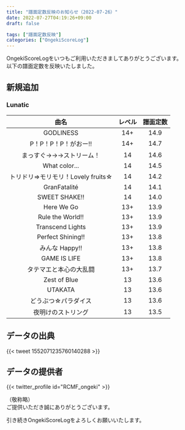 ```yaml
---
title: "譜面定数反映のお知らせ（2022-07-26）"
date: 2022-07-27T04:19:26+09:00
draft: false

tags: ["譜面定数反映"]
categories: ["OngekiScoreLog"]
---
```


OngekiScoreLogをいつもご利用いただきましてありがとうございます。  
以下の譜面定数を反映いたしました。

<!--more-->

## 新規追加

### Lunatic

| 曲名 | レベル | 譜面定数 |
|:-:|:-:|:-:|
| GODLINESS | 14+ | 14.9 |
| P！P！P！P！がおー!! | 14+ | 14.7 |
| まっすぐ→→→ストリーム！ | 14 | 14.6 |
| What color... | 14 | 14.5 |
| トリドリ⇒モリモリ！Lovely fruits☆ | 14 | 14.2 |
| GranFatalité | 14 | 14.1 |
| SWEET SHAKE!! | 14 | 14.0 |
| Here We Go | 13+ | 13.9 |
| Rule the World!! | 13+ | 13.9 |
| Transcend Lights | 13+ | 13.9 |
| Perfect Shining!! | 13+ | 13.8 |
| みんな Happy!! | 13+ | 13.8 |
| GAME IS LIFE | 13+ | 13.8 |
| タテマエと本心の大乱闘 | 13+ | 13.7 |
| Zest of Blue | 13 | 13.6 |
| UTAKATA | 13 | 13.6 |
| どうぶつ☆パラダイス | 13 | 13.6 |
| 夜明けのストリング | 13 | 13.5 |

## データの出典

{{< tweet 1552071235760140288 >}}

## データの提供者

{{< twitter_profile id="RCMF_ongeki" >}}

<!-- （順不同　敬称略）   -->
（敬称略）  
ご提供いただき誠にありがとうございます。

引き続きOngekiScoreLogをよろしくお願いいたします。
